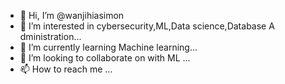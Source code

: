 - 👋 Hi, I’m @wanjihiasimon
- 👀 I’m interested in cybersecurity,ML,Data science,Database A dministration...
- 🌱 I’m currently learning  Machine learning...
- 💞️ I’m looking to collaborate on with ML ...
- 📫 How to reach me ...

<!---
wanjihiasimon/wanjihiasimon is a ✨ special ✨ repository because its `README.md` (this file) appears on your GitHub profile.
You can click the Preview link to take a look at your changes.
--->
